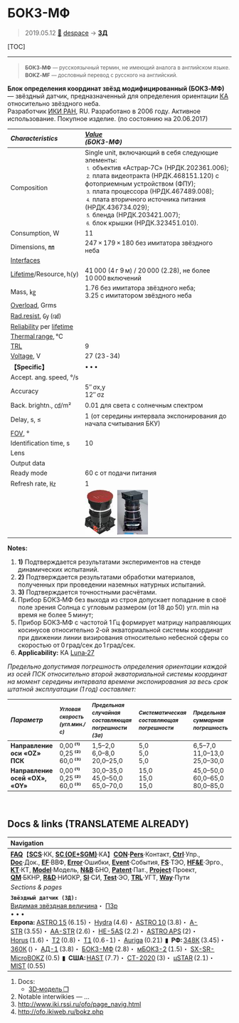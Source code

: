 # БОКЗ-МФ
> 2019.05.12 [🚀](../index/index.md) [despace](index.md) → **[ЗД](sensor.md)**

[TOC]

---

> <small>**БОКЗ‑МФ** — русскоязычный термин, не имеющий аналога в английском языке. **BOKZ‑MF** — дословный перевод с русского на английский.</small>

**Блок определения координат звёзд модифицированный (БОКЗ‑МФ)** — звёздный датчик, предназначенный для определения ориентации [КА](sc.md) относительно звёздного неба.  
Разработчик [ИКИ РАН](zz_iki_ras.md), RU. Разработано в 2006 году. Активное использование. Покупное изделие. (по состоянию на 20.06.2017)

|*Characteristics*|*[Value](si.md)<br> (БОКЗ-МФ)*|
|:--|:--|
|Composition|Single unit, включающий в себя следующие элементы:<br> ⒈ объектив «Астрар‑7С» (НРДК.202361.006);<br> ⒉ плата видеотракта (НРДК.468151.120) с фотоприемным устройством (ФПУ);<br> ⒊ плата процессора (НРДК.467489.008);<br> ⒋ плата вторичного источника питания (НРДК.436734.029);<br> ⒌ бленда (НРДК.203421.007);<br> ⒍ блок крышки (НРДК.323451.010).|
|Consumption, W|11|
|Dimensions, ㎜|247 × 179 × 180 без имитатора звёздного неба|
|[Interfaces](interface.md)| |
|[Lifetime](lifetime.md)/Resource, h(y)|41 000 (4 г 9 м) / 20 000 (2.28), не более 10 000 включений|
|Mass, ㎏|1.76 без имитатора звёздного неба;<br> 3.25 с имитатором звёздного неба|
|[Overload](vibration.md), Grms| |
|[Rad.resist](ion_rad.md), ㏉ (㎭)| |
|[Reliability](qm.md) per [lifetime](lifetime.md)| |
|[Thermal range](tcs.md), ℃| |
|[TRL](trl.md)|9|
|[Voltage](voltage.md), V|27 (23 ‑ 34)|
|**【Specific】**|• • •|
|Accept. ang. speed, °/s| |
|Accuracy|5″ σx,y<br> 12″ σz|
|Back. brightn., ㏅/m²|0.01 для света с солнечным спектром|
|Delay, s, ≤|1 (от середины интервала экспонирования до начала считывания БКУ)|
|[FOV](fov.md), °| |
|Identification time, s|10|
|Lens| |
|Output data| |
|Ready mode|60 с от подачи питания|
|Refresh rate, ㎐|1|
| |[![](f/sensor/b/bokz-mf_pic1_thumb.jpg)](f/sensor/b/bokz-mf_pic1.jpg) [![](f/sensor/b/bokz-mf_pic2_thumb.jpg)](f/sensor/b/bokz-mf_pic2.jpg)|

**Notes:**

   1. **1)** Подтверждается результатами экспериментов на стенде динамических испытаний.
   1. **2)** Подтверждается результатами обработки материалов, полученных при проведении наземных натурных испытаний.
   1. **3)** Подтверждается точностными расчётами.
   1. Прибор БОКЗ‑МФ без выхода из строя допускает попадание в своё поле зрения Солнца с угловым размером (от 18 до 50) угл. min на время не более 5 минут;
   1. Прибор БОКЗ‑МФ с частотой 1 Гц формирует матрицу направляющих косинусов относительно 2‑ой экваториальной системы координат при движении линии визирования относительно небесной сферы со скоростью от 0 град/сек до 1 град/сек.
   1. **Applicability:** КА [Luna‑27](луна_27.md)

*Предельно допустимая погрешность определения ориентации каждой из осей ПСК относительно второй экваториальной системы координат на момент середины интервала времени экспонирования за весь срок штатной эксплуатации (1 год) составляет:*

|*Параметр*|<small>*Угловая скорость (угл.мин./с)*|<small>*Предельная случайная составляющая погрешности (3σ)*|<small>*Систематическая составляющая погрешности*|<small>*Предельная суммарная погрешность*|
|:--|:--|:--|:--|:--|
|**Направление оси «OZ» ПСК**|0,00 **⁽¹⁾**<br> 0,25 **⁽²⁾**<br> 60,0 **⁽³⁾**|1,5–2,0<br> 6,0–8,0<br> 20,0–25,0|5,0<br> 5,0<br> 5,0|6,5–7,0<br> 11,0–13,0<br> 25,0–30,0|
|**Направление осей «OХ», «OY»**|0,00 **⁽¹⁾**<br> 0,25 **⁽²⁾**<br> 60,0 **⁽³⁾**|30,0–35,0<br> 45,0–50,0<br> 65,0–70,0|15,0<br> 15,0<br> 15,0|45,0–50,0<br> 60,0–65,0<br> 80,0–85,0|



<p style="page-break-after:always"> </p>

## Docs & links (TRANSLATEME ALREADY)
|Navigation|
|:--|
|**[FAQ](faq.md)**【**[SCS](scs.md)**·КК, **[SC (OE+SGM)](sc.md)**·КА】**[CON](contact.md)·[Pers](person.md)**·Контакт, **[Ctrl](control.md)**·Упр., **[Doc](doc.md)**·Док., **[EF](ef.md)**·ВВФ, **[Error](error.md)**·Ошибки, **[Event](event.md)**·События, **[FS](fs.md)**·ТЭО, **[HF&E](hfe.md)**·Эрго., **[KT](kt.md)**·КТ, **[Model](model.md)**·Модель, **[N&B](nnb.md)**·БНО, **[Patent](патент.md)**·Пат., **[Project](project.md)**·Проект, **[QM](qm.md)**·БКНР, **[R&D](rnd.md)**·НИОКР, **[SI](si.md)**·СИ, **[Test](test.md)**·ЭО, **[TRL](trl.md)**·УГТ, **[Way](way.md)**·Пути|
|*Sections & pages*|
|**`Звёздный датчик (ЗД):`**<br> [Видимая звёздная величина](app_mag.md)・ [ПЗр](fov.md)<br>• • •<br> **Европа:** [ASTRO 15](astro_15.md) (6.15)・ [Hydra](hydra.md) (4.6)・ [ASTRO 10](astro_10.md) (3.8)・ [A-STR](a_str.md) (3.55)・ [AA-STR](aa_str.md) (2.6)・ [HE-5AS](he_5as.md) (2.2)・ [ASTRO APS](astro_aps.md) (2)・ [Horus](horus.md) (1.6)・ [T2](t2.md) (0.8)・ [T1](t1.md) (0.6 ‑ 1)・ [Auriga](auriga.md) (0.21)  ▮  **РФ:** [348К](348k.md) (3.45)・ [360К](360k.md) ()・ [АД-1](ad_1.md) (3.8)・ [БОКЗ-МФ](bokz_mf.md) (2.8)・ [мБОКЗ-2](мбокз_2.md) (1.5)・ [SX-SR-MicroBOKZ](sx_sr_microbokz.md) (0.5)  ▮  **США:** [HAST](hast.md) (7.7)・ [CT-2020](ct_2020.md) (3)・ [µSTAR](mustar.md) (2.1)・ [MIST](mist.md) (0.55) |

   1. Docs:
      - [3D‑модель ❐](f/sensor/b/bokz-mf_2011.7z)
   1. Notable interwikies — …
   1. <http://www.iki.rssi.ru/ofo/page_navig.html>
   1. <http://ofo.ikiweb.ru/bokz.php>

